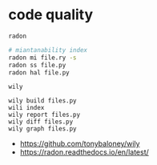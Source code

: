 # code quality

`radon` 

```bash
# miantanability index
radon mi file.ry -s
radon ss file.py
radon hal file.py 
```

`wily`

```
wily build files.py
wili index
wily report files.py
wily diff files.py
wily graph files.py
```

* https://github.com/tonybaloney/wily
* https://radon.readthedocs.io/en/latest/